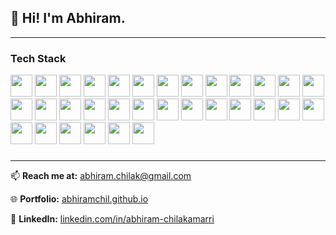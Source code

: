 ## 👋 Hi! I'm Abhiram.

---

### Tech Stack

<div align="left"> 
  <img src="https://img.shields.io/badge/Python-3776AB?style=for-the-badge&logo=python&logoColor=white" height="35"/>
  <img src="https://img.shields.io/badge/Java-007396?style=for-the-badge&logo=openjdk&logoColor=white" height="35"/>
  <img src="https://img.shields.io/badge/JavaScript-F7DF1E?style=for-the-badge&logo=javascript&logoColor=black" height="35"/> 
  <img src="https://img.shields.io/badge/HTML-E34F26?style=for-the-badge&logo=html5&logoColor=white" height="35"/> 
  <img src="https://img.shields.io/badge/CSS-1572B6?style=for-the-badge&logo=css3&logoColor=white" height="35"/>
  <img src="https://img.shields.io/badge/SQL-4479A1?style=for-the-badge&logo=mysql&logoColor=white" height="35"/> 
  <img src="https://img.shields.io/badge/C++-00599C?style=for-the-badge&logo=cplusplus&logoColor=white" height="35"/> 
  <img src="https://img.shields.io/badge/LaTeX-008080?style=for-the-badge&logo=latex&logoColor=white" height="35"/> 
  <img src="https://img.shields.io/badge/MATLAB-0076A8?style=for-the-badge&logo=mathworks&logoColor=white" height="35"/>
  <img src="https://img.shields.io/badge/Kotlin-7F52FF?style=for-the-badge&logo=kotlin&logoColor=white" height="35"/> 
  <img src="https://img.shields.io/badge/R-276DC3?style=for-the-badge&logo=r&logoColor=white" height="35"/>
  <img src="https://img.shields.io/badge/Firebase-FFCA28?style=for-the-badge&logo=firebase&logoColor=black" height="35"/>
  <img src="https://img.shields.io/badge/Firestore-FFA000?style=for-the-badge&logo=firebase&logoColor=white" height="35"/> 
  <img src="https://img.shields.io/badge/Git-F05032?style=for-the-badge&logo=git&logoColor=white" height="35"/> 
  <img src="https://img.shields.io/badge/Node.js-339933?style=for-the-badge&logo=node.js&logoColor=white" height="35"/>
  <img src="https://img.shields.io/badge/Emacs-7F5AB6?style=for-the-badge&logo=gnu-emacs&logoColor=white" height="35"/> 
  <img src="https://img.shields.io/badge/React-61DAFB?style=for-the-badge&logo=react&logoColor=black" height="35"/> 
  <img src="https://img.shields.io/badge/MongoDB-47A248?style=for-the-badge&logo=mongodb&logoColor=white" height="35"/>
  <img src="https://img.shields.io/badge/Flask-000000?style=for-the-badge&logo=flask&logoColor=white" height="35"/> 
  <img src="https://img.shields.io/badge/GitHub-181717?style=for-the-badge&logo=github&logoColor=white" height="35"/>
  <img src="https://img.shields.io/badge/Docker-2496ED?style=for-the-badge&logo=docker&logoColor=white" height="35"/> 
  <img src="https://img.shields.io/badge/Slack-4A154B?style=for-the-badge&logo=slack&logoColor=white" height="35"/>
  <img src="https://img.shields.io/badge/Django-092E20?style=for-the-badge&logo=django&logoColor=white" height="35"/>
  <img src="https://img.shields.io/badge/Angular-DD0031?style=for-the-badge&logo=angular&logoColor=white" height="35"/> 
  <img src="https://img.shields.io/badge/Flask-000000?style=for-the-badge&logo=flask&logoColor=white" height="35"/> 
  <img src="https://img.shields.io/badge/PyTorch-EE4C2C?style=for-the-badge&logo=pytorch&logoColor=white" height="35"/>
  <img src="https://img.shields.io/badge/JavaFX-5382A1?style=for-the-badge&logo=openjdk&logoColor=white" height="35"/>
  <img src="https://img.shields.io/badge/Pandas-150458?style=for-the-badge&logo=pandas&logoColor=white" height="35"/>
  <img src="https://img.shields.io/badge/NumPy-013243?style=for-the-badge&logo=numpy&logoColor=white" height="35"/> 
  <img src="https://img.shields.io/badge/Matplotlib-3776AB?style=for-the-badge&logo=python&logoColor=white" height="35"/>
  <img src="https://img.shields.io/badge/GeoPandas-139C5A?style=for-the-badge&logo=pandas&logoColor=white" height="35"/> 
  <img src="https://img.shields.io/badge/Fiona-5A8E8C?style=for-the-badge&logo=python&logoColor=white" height="35"/> 
</div>

###

---

📫 **Reach me at:** [abhiram.chilak@gmail.com](mailto:abhiram.chilak@gmail.com)

🌐 **Portfolio:** [abhiramchil.github.io](https://abhiramchil.github.io/)  

🔗 **LinkedIn:** [linkedin.com/in/abhiram-chilakamarri](https://www.linkedin.com/in/abhiram-chilakamarri/)
